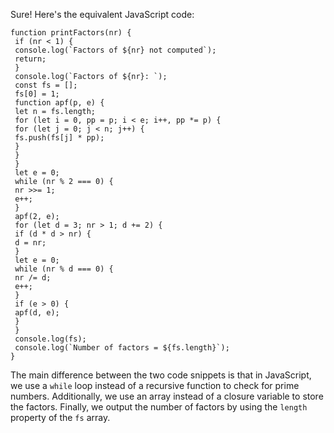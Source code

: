 Sure! Here's the equivalent JavaScript code:
```
function printFactors(nr) {
 if (nr < 1) {
 console.log(`Factors of ${nr} not computed`);
 return;
 }
 console.log(`Factors of ${nr}: `);
 const fs = [];
 fs[0] = 1;
 function apf(p, e) {
 let n = fs.length;
 for (let i = 0, pp = p; i < e; i++, pp *= p) {
 for (let j = 0; j < n; j++) {
 fs.push(fs[j] * pp);
 }
 }
 }
 let e = 0;
 while (nr % 2 === 0) {
 nr >>= 1;
 e++;
 }
 apf(2, e);
 for (let d = 3; nr > 1; d += 2) {
 if (d * d > nr) {
 d = nr;
 }
 let e = 0;
 while (nr % d === 0) {
 nr /= d;
 e++;
 }
 if (e > 0) {
 apf(d, e);
 }
 }
 console.log(fs);
 console.log(`Number of factors = ${fs.length}`);
}
```
The main difference between the two code snippets is that in JavaScript, we use a `while` loop instead of a recursive function to check for prime numbers. Additionally, we use an array instead of a closure variable to store the factors. Finally, we output the number of factors by using the `length` property of the `fs` array.

